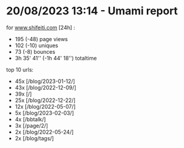 # 20/08/2023 13:14 - Umami report
for www.shifeiti.com [24h] :

 - 195 (-48) page views
 - 102 (-10) uniques
 - 73 (-8) bounces
 - 3h 35' 41'' (-1h 44' 18'') totaltime


top 10 urls:
 - 45x [/blog/2023-01-12/]
 - 43x [/blog/2022-12-09/]
 - 39x [/]
 - 25x [/blog/2022-12-22/]
 - 12x [/blog/2022-05-07/]
 - 5x [/blog/2023-02-03/]
 - 4x [/bbtalk/]
 - 3x [/page/2/]
 - 2x [/blog/2022-05-24/]
 - 2x [/blog/tags/]


